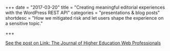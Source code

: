 +++
date = "2017-03-20"
title = "Creating meaningful editorial experiences with the WordPress REST API"
categories = "presentations & blog posts"
shortdesc = "How we mitigated risk and let users shape the experience on a sensitive topic."

+++

[See the post on Link: The Journal of Higher Education Web Professionals](https://link.highedweb.org/2017/03/wpcampus-partner-post-creating-meaningful-editorial-experiences-with-the-wordpress-rest-api/)